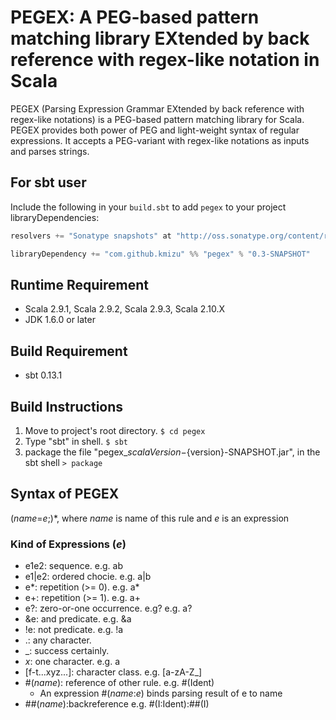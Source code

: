 # PEGEX: A PEG-based pattern matching library EXtended by back reference with regex-like notation in Scala

PEGEX (Parsing Expression Grammar EXtended by back reference with regex-like notations) is 
a PEG-based pattern matching  library for Scala.  PEGEX provides both power of PEG and 
light-weight syntax of regular expressions.  It accepts a PEG-variant with regex-like 
notations as inputs and parses strings.

## For sbt user

Include the following in your `build.sbt` to add `pegex` to your project libraryDependencies:

```scala
resolvers += "Sonatype snapshots" at "http://oss.sonatype.org/content/repositories/snapshots/"

libraryDependency += "com.github.kmizu" %% "pegex" % "0.3-SNAPSHOT"
```

## Runtime Requirement
* Scala 2.9.1, Scala 2.9.2, Scala 2.9.3, Scala 2.10.X
* JDK 1.6.0 or later

## Build Requirement
* sbt 0.13.1

## Build Instructions
1. Move to project's root directory.
   `$ cd pegex`
2. Type "sbt" in shell.
   `$ sbt`
3. package the file "pegex_${scalaVersion}-${version}-SNAPSHOT.jar", in the sbt shell
   `> package`

## Syntax of PEGEX
(*name*=*e*;)\*, where *name* is name of this rule and *e* is an expression

### Kind of Expressions (*e*)
+ e1e2: sequence.  e.g. ab
+ e1|e2: ordered chocie.  e.g. a|b
+ e*: repetition (>= 0).  e.g. a*
+ e+: repetition (>= 1).  e.g. a+
+ e?: zero-or-one occurrence.  e.g? e.g. a?
+ &e: and predicate.  e.g. &a
+ !e:  not predicate. e.g. !a
+ .: any character.
+ _: success certainly.
+ *x*: one character.  e.g. a
+ [f-t...xyz...]: character class.  e.g. [a-zA-Z_]
+ \#(*name*):  reference of other rule.  e.g. #(Ident)
  + An expression #(*name*:*e*) binds parsing result of e to name
+ ##(*name*):backreference e.g. #(I:Ident):##(I)
